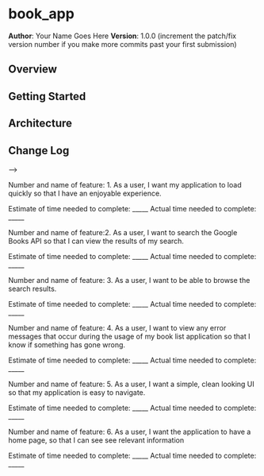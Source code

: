 # book_app

**Author**: Your Name Goes Here
**Version**: 1.0.0 (increment the patch/fix version number if you make more commits past your first submission)

## Overview
<!-- Provide a high level overview of what this application is and why you are building it, beyond the fact that it's an assignment for a Code 301 class. (i.e. What's your problem domain?) -->

## Getting Started
<!-- What are the steps that a user must take in order to build this app on their own machine and get it running? -->

## Architecture
<!-- Provide a detailed description of the application design. What technologies (languages, libraries, etc) you're using, and any other relevant design information. -->

## Change Log
<!-- Use this area to document the iterative changes made to your application as each feature is successfully implemented. Use time stamps. Here's an examples:

01-01-2001 4:59pm - Application now has a fully-functional express server, with GET and POST routes for the book resource.

## Credits and Collaborations
<!-- Give credit (and a link) to other people or resources that helped you build this application. -->
-->


Number and name of feature: 1. As a user, I want my application to load quickly so that I have an enjoyable experience.

Estimate of time needed to complete: _____
Actual time needed to complete: _____


Number and name of feature:2. As a user, I want to search the Google Books API so that I can view the results of my search.

Estimate of time needed to complete: _____
Actual time needed to complete: _____


Number and name of feature: 3. As a user, I want to be able to browse the search results.

Estimate of time needed to complete: _____
Actual time needed to complete: _____


Number and name of feature: 4. As a user, I want to view any error messages that occur during the usage of my book list application so that I know if something has gone wrong.

Estimate of time needed to complete: _____
Actual time needed to complete: _____


Number and name of feature: 5. As a user, I want a simple, clean looking UI so that my application is easy to navigate.

Estimate of time needed to complete: _____
Actual time needed to complete: _____


Number and name of feature: 6. As a user, I want the application to have a home page, so that I can see see relevant information

Estimate of time needed to complete: _____
Actual time needed to complete: _____

